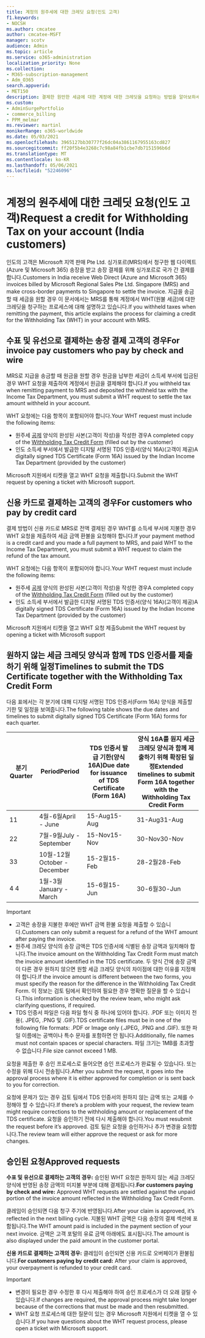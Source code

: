 ```yaml
---
title: 계정의 원주세에 대한 크레딧 요청(인도 고객)
f1.keywords:
- NOCSH
ms.author: cmcatee
author: cmcatee-MSFT
manager: scotv
audience: Admin
ms.topic: article
ms.service: o365-administration
localization_priority: None
ms.collection:
- M365-subscription-management
- Adm_O365
search.appverid:
- MET150
description: 결제한 원만한 세금에 대한 계정에 대한 크레딧을 요청하는 방법을 알아보하세요. 이 문서는 인도 고객에게만 적용됩니다.
ms.custom:
- AdminSurgePortfolio
- commerce_billing
- PPM_melmar
ms.reviewer: martinl
monikerRange: o365-worldwide
ms.date: 05/03/2021
ms.openlocfilehash: 3965127bb30777f26dc04a3861167955163cd827
ms.sourcegitcommit: ff20f5b4e3268c7c98a84fb1cbe7db7151596b6d
ms.translationtype: MT
ms.contentlocale: ko-KR
ms.lasthandoff: 05/06/2021
ms.locfileid: "52246096"
---
```

# <a name="request-a-credit-for-withholding-tax-on-your-account-india-customers"></a><span data-ttu-id="489df-104">계정의 원주세에 대한 크레딧 요청(인도 고객)</span><span class="sxs-lookup"><span data-stu-id="489df-104">Request a credit for Withholding Tax on your account (India customers)</span></span>

<span data-ttu-id="489df-105">인도의 고객은 Microsoft 지역 판매 Pte Ltd. 싱가포르(MRS)에서 청구한 웹 다이렉트(Azure 및 Microsoft 365) 송장을 받고 송장 결제를 위해 싱가포르로 국가 간 결제를 합니다.</span><span class="sxs-lookup"><span data-stu-id="489df-105">Customers in India receive Web Direct (Azure and Microsoft 365) invoices billed by Microsoft Regional Sales Pte Ltd. Singapore (MRS) and make cross-border payments to Singapore to settle the invoice.</span></span> <span data-ttu-id="489df-106">지급을 송금할 때 세금을 원할 경우 이 문서에서는 MRS를 통해 계정에서 WHT(원불 세금)에 대한 크레딧을 청구하는 프로세스에 대해 설명하고 있습니다.</span><span class="sxs-lookup"><span data-stu-id="489df-106">If you withheld taxes when remitting the payment, this article explains the process for claiming a credit for the Withholding Tax (WHT) in your account with MRS.</span></span>

## <a name="for-invoice-pay-customers-who-pay-by-check-and-wire"></a><span data-ttu-id="489df-107">수표 및 유선으로 결제하는 송장 결제 고객의 경우</span><span class="sxs-lookup"><span data-stu-id="489df-107">For invoice pay customers who pay by check and wire</span></span>

<span data-ttu-id="489df-108">MRS로 지급을 송금할 때 원금을 원할 경우 원금을 납부한 세금이 소득세 부서에 입금된 경우 WHT 요청을 제출하여 계정에서 원금을 결제해야 합니다.</span><span class="sxs-lookup"><span data-stu-id="489df-108">If you withheld tax when remitting payment to MRS and deposited the withheld tax with the Income Tax Department, you must submit a WHT request to settle the tax amount withheld in your account.</span></span>

<span data-ttu-id="489df-109">WHT 요청에는 다음 항목이 포함되어야 합니다.</span><span class="sxs-lookup"><span data-stu-id="489df-109">Your WHT request must include the following items:</span></span>

- <span data-ttu-id="489df-110">원주세 [공제](https://download.microsoft.com/download/a/2/a/a2a35969-2d54-4faa-ba41-6a50525eba70/WHT%20Credit%20Form%20-%20India.docx) 양식의 완성된 사본(고객이 작성)을 작성한 경우</span><span class="sxs-lookup"><span data-stu-id="489df-110">A completed copy of the [Withholding Tax Credit Form](https://download.microsoft.com/download/a/2/a/a2a35969-2d54-4faa-ba41-6a50525eba70/WHT%20Credit%20Form%20-%20India.docx) (filled out by the customer)</span></span>
- <span data-ttu-id="489df-111">인도 소득세 부서에서 발급한 디지털 서명된 TDS 인증서(양식 16A)(고객이 제공)</span><span class="sxs-lookup"><span data-stu-id="489df-111">A digitally signed TDS Certificate (Form 16A) issued by the Indian Income Tax Department (provided by the customer)</span></span>

<span data-ttu-id="489df-112">Microsoft 지원에서 티켓을 열고 WHT 요청을 제출합니다.</span><span class="sxs-lookup"><span data-stu-id="489df-112">Submit the WHT request by opening a ticket with Microsoft support.</span></span>

## <a name="for-customers-who-pay-by-credit-card"></a><span data-ttu-id="489df-113">신용 카드로 결제하는 고객의 경우</span><span class="sxs-lookup"><span data-stu-id="489df-113">For customers who pay by credit card</span></span>

<span data-ttu-id="489df-114">결제 방법이 신용 카드로 MRS로 전액 결제된 경우 WHT를 소득세 부서에 지불한 경우 WHT 요청을 제출하여 세금 금액 환불을 요청해야 합니다.</span><span class="sxs-lookup"><span data-stu-id="489df-114">If your payment method is a credit card and you made a full payment to MRS, and paid WHT to the Income Tax Department, you must submit a WHT request to claim the refund of the tax amount.</span></span>

<span data-ttu-id="489df-115">WHT 요청에는 다음 항목이 포함되어야 합니다.</span><span class="sxs-lookup"><span data-stu-id="489df-115">Your WHT request must include the following items:</span></span>

- <span data-ttu-id="489df-116">원주세 [공제](https://download.microsoft.com/download/a/2/a/a2a35969-2d54-4faa-ba41-6a50525eba70/WHT%20Credit%20Form%20-%20India.docx) 양식의 완성된 사본(고객이 작성)을 작성한 경우</span><span class="sxs-lookup"><span data-stu-id="489df-116">A completed copy of the [Withholding Tax Credit Form](https://download.microsoft.com/download/a/2/a/a2a35969-2d54-4faa-ba41-6a50525eba70/WHT%20Credit%20Form%20-%20India.docx) (filled out by the customer)</span></span>
- <span data-ttu-id="489df-117">인도 소득세 부서에서 발급한 디지털 서명된 TDS 인증서(양식 16A)(고객이 제공)</span><span class="sxs-lookup"><span data-stu-id="489df-117">A digitally signed TDS Certificate (Form 16A) issued by the Indian Income Tax Department (provided by the customer)</span></span>

<span data-ttu-id="489df-118">Microsoft 지원에서 티켓을 열고 WHT 요청 제출</span><span class="sxs-lookup"><span data-stu-id="489df-118">Submit the WHT request by opening a ticket with Microsoft support</span></span>

## <a name="timelines-to-submit-the-tds-certificate-together-with-the-withholding-tax-credit-form"></a><span data-ttu-id="489df-119">원하지 않는 세금 크레딧 양식과 함께 TDS 인증서를 제출하기 위해 일정</span><span class="sxs-lookup"><span data-stu-id="489df-119">Timelines to submit the TDS Certificate together with the Withholding Tax Credit Form</span></span>

<span data-ttu-id="489df-120">다음 표에서는 각 분기에 대해 디지털 서명된 TDS 인증서(Form 16A) 양식을 제출할 기한 및 일정을 보여줍니다.</span><span class="sxs-lookup"><span data-stu-id="489df-120">The following table shows the due dates and timelines to submit digitally signed TDS Certificate (Form 16A) forms for each quarter.</span></span>

| <span data-ttu-id="489df-121">분기</span><span class="sxs-lookup"><span data-stu-id="489df-121">Quarter</span></span> | <span data-ttu-id="489df-122">Period</span><span class="sxs-lookup"><span data-stu-id="489df-122">Period</span></span> | <span data-ttu-id="489df-123">TDS 인증서 발급 기한(양식 16A)</span><span class="sxs-lookup"><span data-stu-id="489df-123">Due date for issuance of TDS Certificate (Form 16A)</span></span> | <span data-ttu-id="489df-124">양식 16A를 원지 세금 크레딧 양식과 함께 제출하기 위해 확장된 일정</span><span class="sxs-lookup"><span data-stu-id="489df-124">Extended timelines to submit Form 16A together with the Withholding Tax Credit Form</span></span> |
|-|-|-|-|
| <span data-ttu-id="489df-125">1</span><span class="sxs-lookup"><span data-stu-id="489df-125">1</span></span> | <span data-ttu-id="489df-126">4월-6월</span><span class="sxs-lookup"><span data-stu-id="489df-126">April - June</span></span> | <span data-ttu-id="489df-127">15-Aug</span><span class="sxs-lookup"><span data-stu-id="489df-127">15-Aug</span></span> | <span data-ttu-id="489df-128">31-Aug</span><span class="sxs-lookup"><span data-stu-id="489df-128">31-Aug</span></span> |
| <span data-ttu-id="489df-129">2</span><span class="sxs-lookup"><span data-stu-id="489df-129">2</span></span> | <span data-ttu-id="489df-130">7월-9월</span><span class="sxs-lookup"><span data-stu-id="489df-130">July - September</span></span> | <span data-ttu-id="489df-131">15-Nov</span><span class="sxs-lookup"><span data-stu-id="489df-131">15-Nov</span></span> | <span data-ttu-id="489df-132">30-Nov</span><span class="sxs-lookup"><span data-stu-id="489df-132">30-Nov</span></span> |
| <span data-ttu-id="489df-133">3</span><span class="sxs-lookup"><span data-stu-id="489df-133">3</span></span> | <span data-ttu-id="489df-134">10월-12월</span><span class="sxs-lookup"><span data-stu-id="489df-134">October - December</span></span> | <span data-ttu-id="489df-135">15-2월</span><span class="sxs-lookup"><span data-stu-id="489df-135">15-Feb</span></span> | <span data-ttu-id="489df-136">28-2월</span><span class="sxs-lookup"><span data-stu-id="489df-136">28-Feb</span></span> |
| <span data-ttu-id="489df-137">4 </span><span class="sxs-lookup"><span data-stu-id="489df-137">4</span></span> | <span data-ttu-id="489df-138">1월-3월</span><span class="sxs-lookup"><span data-stu-id="489df-138">January - March</span></span> | <span data-ttu-id="489df-139">15-6월</span><span class="sxs-lookup"><span data-stu-id="489df-139">15-Jun</span></span> | <span data-ttu-id="489df-140">30-6월</span><span class="sxs-lookup"><span data-stu-id="489df-140">30-Jun</span></span> |

> [!IMPORTANT]
>
> - <span data-ttu-id="489df-141">고객은 송장을 지불한 후에만 WHT 금액 환불 요청을 제출할 수 있습니다.</span><span class="sxs-lookup"><span data-stu-id="489df-141">Customers can only submit a request for a refund of the WHT amount after paying the invoice.</span></span>
> - <span data-ttu-id="489df-142">원주세 크레딧 양식의 송장 금액은 TDS 인증서에 식별된 송장 금액과 일치해야 합니다.</span><span class="sxs-lookup"><span data-stu-id="489df-142">The invoice amount on the Withholding Tax Credit Form must match the invoice amount identified in the TDS certificate.</span></span> <span data-ttu-id="489df-143">두 양식 간에 송장 금액이 다른 경우 원하지 않으면 원할 세금 크레딧 양식의 차이점에 대한 이유를 지정해야 합니다.</span><span class="sxs-lookup"><span data-stu-id="489df-143">If the invoice amount is different between the two forms, you must specify the reason for the difference in the Withholding Tax Credit Form.</span></span> <span data-ttu-id="489df-144">이 정보는 검토 팀에서 확인하여 필요한 경우 명확한 질문을 할 수 있습니다.</span><span class="sxs-lookup"><span data-stu-id="489df-144">This information is checked by the review team, who might ask clarifying questions, if required.</span></span>
> - <span data-ttu-id="489df-145">TDS 인증서 파일은 다음 파일 형식 중 하나에 있어야 합니다. .PDF 또는 이미지 전용(. JPEG, .PNG 및 .GIF).</span><span class="sxs-lookup"><span data-stu-id="489df-145">TDS certificate files must be in one of the following file formats: .PDF or Image only (.JPEG, .PNG and .GIF).</span></span> <span data-ttu-id="489df-146">또한 파일 이름에는 공백이나 특수 문자를 포함하면 안 됩니다.</span><span class="sxs-lookup"><span data-stu-id="489df-146">Additionally, file names must not contain spaces or special characters.</span></span> <span data-ttu-id="489df-147">파일 크기는 1MB를 초과할 수 없습니다.</span><span class="sxs-lookup"><span data-stu-id="489df-147">File size cannot exceed 1 MB.</span></span>

<span data-ttu-id="489df-148">요청을 제출한 후 승인 프로세스로 들어오면 승인 프로세스가 완료될 수 있습니다. 또는 수정을 위해 다시 전송됩니다.</span><span class="sxs-lookup"><span data-stu-id="489df-148">After you submit the request, it goes into the approval process where it is either approved for completion or is sent back to you for correction.</span></span>

<span data-ttu-id="489df-149">요청에 문제가 있는 경우 검토 팀에서 TDS 인증서의 원하지 않는 금액 또는 교체를 수정해야 할 수 있습니다.</span><span class="sxs-lookup"><span data-stu-id="489df-149">If there’s a problem with your request, the review team might require corrections to the withholding amount or replacement of the TDS certificate.</span></span> <span data-ttu-id="489df-150">요청을 승인하기 전에 다시 제출해야 합니다.</span><span class="sxs-lookup"><span data-stu-id="489df-150">You must resubmit the request before it’s approved.</span></span> <span data-ttu-id="489df-151">검토 팀은 요청을 승인하거나 추가 변경을 요청합니다.</span><span class="sxs-lookup"><span data-stu-id="489df-151">The review team will either approve the request or ask for more changes.</span></span>

## <a name="approved-requests"></a><span data-ttu-id="489df-152">승인된 요청</span><span class="sxs-lookup"><span data-stu-id="489df-152">Approved requests</span></span>

<span data-ttu-id="489df-153">**수표 및 유선으로 결제하는 고객의 경우:** 승인된 WHT 요청은 원하지 않는 세금 크레딧 양식에 반영된 송장 금액의 미지불 부분에 대해 결제됩니다.</span><span class="sxs-lookup"><span data-stu-id="489df-153">**For customers paying by check and wire:** Approved WHT requests are settled against the unpaid portion of the invoice amount reflected in the Withholding Tax Credit Form.</span></span>

<span data-ttu-id="489df-154">클레임이 승인되면 다음 청구 주기에 반영됩니다.</span><span class="sxs-lookup"><span data-stu-id="489df-154">After your claim is approved, it’s reflected in the next billing cycle.</span></span> <span data-ttu-id="489df-155">지불된 WHT 금액은 다음 송장의 결제 섹션에 포함됩니다.</span><span class="sxs-lookup"><span data-stu-id="489df-155">The WHT amount paid is included in the payment section of your next invoice.</span></span> <span data-ttu-id="489df-156">금액은 고객 포털의 유료 금액 아래에도 표시됩니다.</span><span class="sxs-lookup"><span data-stu-id="489df-156">The amount is also displayed under the paid amount in the customer portal.</span></span>

<span data-ttu-id="489df-157">**신용 카드로 결제하는 고객의 경우:** 클레임이 승인되면 신용 카드로 오버페이가 환불됩니다.</span><span class="sxs-lookup"><span data-stu-id="489df-157">**For customers paying by credit card:** After your claim is approved, your overpayment is refunded to your credit card.</span></span>

> [!IMPORTANT]
>
> - <span data-ttu-id="489df-158">변경이 필요한 경우 수정한 후 다시 제출해야 하여 승인 프로세스가 더 오래 걸릴 수 있습니다.</span><span class="sxs-lookup"><span data-stu-id="489df-158">If changes are required, the approval process might take longer because of the corrections that must be made and then resubmitted.</span></span>
> - <span data-ttu-id="489df-159">WHT 요청 프로세스에 대한 질문이 있는 경우 Microsoft 지원에서 티켓을 열 수 있습니다.</span><span class="sxs-lookup"><span data-stu-id="489df-159">If you have questions about the WHT request process, please open a ticket with Microsoft support.</span></span>
